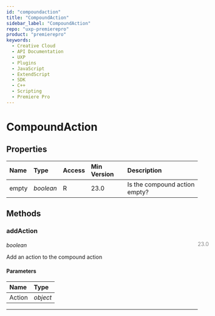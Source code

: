 ```yaml
---
id: "compoundaction"
title: "CompoundAction"
sidebar_label: "CompoundAction"
repo: "uxp-premierepro"
product: "premierepro"
keywords:
  - Creative Cloud
  - API Documentation
  - UXP
  - Plugins
  - JavaScript
  - ExtendScript
  - SDK
  - C++
  - Scripting
  - Premiere Pro
---
```


# CompoundAction

## Properties

| Name | Type | Access | Min Version | Description |
| :------ | :------ | :------ | :------ | :------ |
| empty | *boolean* | R | 23.0 | Is the compound action empty? |

## Methods

### addAction

<span class="minversion" style="display: block; margin-bottom: -1em; margin-left: 36em; float:left; opacity:0.5;">23.0</span>

*boolean*

Add an action to the compound action

#### Parameters

| Name | Type |
| :------ | :------ |
| Action | *object* |

___

